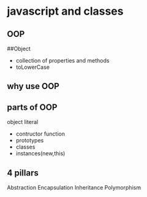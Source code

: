 # javascript and classes

## OOP

##Object
- collection of properties and methods
- toLowerCase

## why use OOP
## parts of OOP
object literal

- contructor function
- prototypes
- classes
- instances(new,this)

## 4 pillars
Abstraction
Encapsulation
Inheritance
Polymorphism

